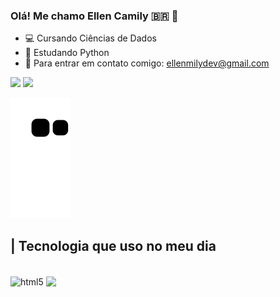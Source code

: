 
### Olá! Me chamo Ellen Camily 🇧🇷 🖖

- 💻 Cursando Ciências de Dados
- 📝 Estudando Python
- 👧 Para entrar em contato comigo: ellenmilydev@gmail.com

<div>
  <a href = "mailto:ellenmilydev@gmail.com"><img src="https://img.shields.io/badge/-Gmail-%23333?style=for-the-badge&logo=gmail&logoColor=white" target="_blank"></a>
  <a href="https://www.linkedin.com/in/rafaella-ballerini-45875016a" target="_blank"><img src="https://img.shields.io/badge/-LinkedIn-%230077B5?style=for-the-badge&logo=linkedin&logoColor=white" target="_blank"></a> 
  
  ![Snake animation](https://github.com/ellenmily/ellenmily/blob/output/github-contribution-grid-snake.svg)
</div>

## | Tecnologia que uso no meu dia

<div style="display: inline_block"><br>
    <img align="center" alt="html5" src="https://img.shields.io/badge/Python-3776AB?style=for-the-badge&logo=python&logoColor=white">
         <img align="center"  width="35em" src="https://cdn.jsdelivr.net/gh/devicons/devicon/icons/mysql/mysql-original.svg">
</div>
